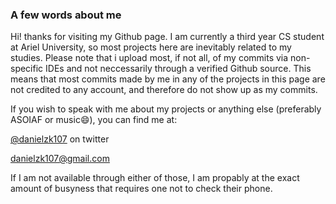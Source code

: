 ### A few words about me

Hi! thanks for visiting my Github page. I am currently a third year CS student at Ariel University, so most projects here are inevitably related to my studies. Please note that i upload most, if not all, of my commits via non-specific IDEs and not neccessarily through a verified Github source. This means that most commits made by me in any of the projects in this page are not credited to any account, and therefore do not show up as my commits. 

If you wish to speak with me about my projects or anything else (preferably ASOIAF or music😄), you can find me at:

[@danielzk107](https://twitter.com/danielzk107) on twitter

danielzk107@gmail.com


If I am not available through either of those, I am propably at the exact amount of busyness that requires one not to check their phone.
<!--
**danielzk107/danielzk107** is a ✨ _special_ ✨ repository because its `README.md` (this file) appears on your GitHub profile.

Here are some ideas to get you started:

- 🔭 I’m currently working on ...
- 🌱 I’m currently learning ...
- 👯 I’m looking to collaborate on ...
- 🤔 I’m looking for help with ...
- 💬 Ask me about ...
- 📫 How to reach me: ...
- 😄 Pronouns: ...
- ⚡ Fun fact: ...
-->
